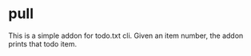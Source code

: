 # pull
This is a simple addon for todo.txt cli. Given an item number, the addon prints that todo item.
